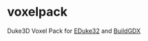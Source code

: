 <!-- <img src="http://hrp.duke4.net/misc/voxelpack_github.png" width="640"/> -->

# voxelpack
Duke3D Voxel Pack for <a href="http://dukeworld.duke4.net/eduke32" target= "_blank">EDuke32</a> and <a href="http://m210.duke4.net" target= "_blank">BuildGDX</a>
